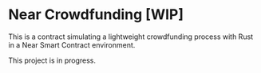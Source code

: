 # Near Crowdfunding [WIP]

This is a contract simulating a lightweight crowdfunding process with Rust in a Near Smart Contract environment.

This project is in progress. 